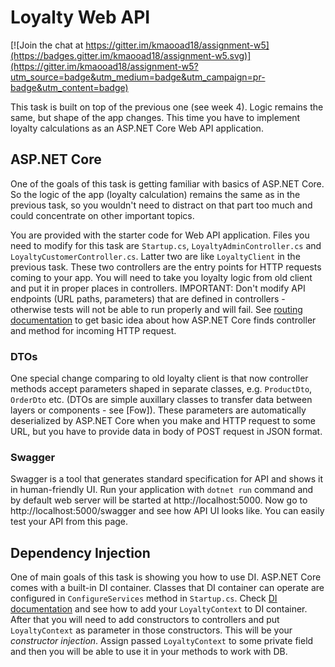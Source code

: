 # Loyalty Web API

[![Join the chat at https://gitter.im/kmaooad18/assignment-w5](https://badges.gitter.im/kmaooad18/assignment-w5.svg)](https://gitter.im/kmaooad18/assignment-w5?utm_source=badge&utm_medium=badge&utm_campaign=pr-badge&utm_content=badge)

This task is built on top of the previous one (see week 4). Logic remains the same, but shape of the app changes. This time you have to implement loyalty calculations as an ASP.NET Core Web API application.

## ASP.NET Core

One of the goals of this task is getting familiar with basics of ASP.NET Core. So the logic of the app (loyalty calculation) remains the same as in the previous task, so you wouldn't need to distract on that part too much and could concentrate on other important topics.

You are provided with the starter code for Web API application. Files you need to modify for this task are `Startup.cs`, `LoyaltyAdminController.cs` and `LoyaltyCustomerController.cs`. Latter two are like `LoyaltyClient` in the previous task. These two controllers are the entry points for HTTP requests coming to your app. You will need to take you loyalty logic from old client and put it in proper places in controllers. IMPORTANT: Don't modify API endpoints (URL paths, parameters) that are defined in controllers - otherwise tests will not be able to run properly and will fail. See [routing documentation](https://docs.microsoft.com/en-us/aspnet/core/fundamentals/routing?view=aspnetcore-2.1) to get basic idea about how ASP.NET Core finds controller and method for incoming HTTP request.

### DTOs

One special change comparing to old loyalty client is that now controller methods accept parameters shaped in separate classes, e.g. `ProductDto`, `OrderDto` etc. (DTOs are simple auxillary classes to transfer data between layers or components - see [Fow]). These parameters are automatically deserialized by ASP.NET Core when you make and HTTP request to some URL, but you have to provide data in body of POST request in JSON format.

### Swagger

Swagger is a tool that generates standard specification for API and shows it in human-friendly UI. Run your application with `dotnet run` command and by default web server will be started at http://localhost:5000. Now go to http://localhost:5000/swagger and see how API UI looks like. You can easily test your API from this page.

## Dependency Injection

One of main goals of this task is showing you how to use DI. ASP.NET Core comes with a built-in DI container. Classes that DI container can operate are configured in `ConfigureServices` method in `Startup.cs`. Check [DI documentation](https://docs.microsoft.com/en-us/aspnet/core/fundamentals/dependency-injection?view=aspnetcore-2.1) and see how to add your `LoyaltyContext` to DI container. After that you will need to add constructors to controllers and put `LoyaltyContext` as parameter in those constructors. This will be your _constructor injection_. Assign passed `LoyaltyContext` to some private field and then you will be able to use it in your methods to work with DB.
